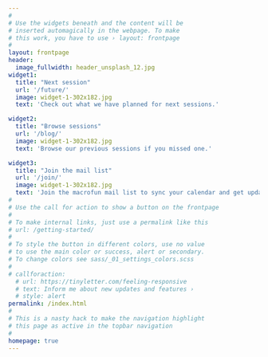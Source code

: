```yaml
---
#
# Use the widgets beneath and the content will be
# inserted automagically in the webpage. To make
# this work, you have to use › layout: frontpage
#
layout: frontpage
header:
  image_fullwidth: header_unsplash_12.jpg
widget1:
  title: "Next session"
  url: '/future/'
  image: widget-1-302x182.jpg
  text: 'Check out what we have planned for next sessions.'

widget2:
  title: "Browse sessions"
  url: '/blog/'
  image: widget-1-302x182.jpg
  text: 'Browse our previous sessions if you missed one.'

widget3:
  title: "Join the mail list"
  url: '/join/'
  image: widget-1-302x182.jpg
  text: 'Join the macrofun mail list to sync your calendar and get updates about future events.'
#
# Use the call for action to show a button on the frontpage
#
# To make internal links, just use a permalink like this
# url: /getting-started/
#
# To style the button in different colors, use no value
# to use the main color or success, alert or secondary.
# To change colors see sass/_01_settings_colors.scss
#
# callforaction:
  # url: https://tinyletter.com/feeling-responsive
  # text: Inform me about new updates and features ›
  # style: alert
permalink: /index.html
#
# This is a nasty hack to make the navigation highlight
# this page as active in the topbar navigation
#
homepage: true
---
```

<!-- 
<div id="videoModal" class="reveal-modal large" data-reveal="">
  <div class="flex-video widescreen vimeo" style="display: block;">
    <iframe width="1280" height="720" src="https://www.youtube.com/embed/3b5zCFSmVvU" frameborder="0" allowfullscreen></iframe>
  </div>
  <a class="close-reveal-modal">&#215;</a>
</div>
 -->